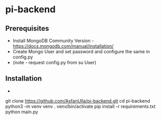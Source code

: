 # pi-backend

## Prerequisites

* Install MongoDB Community Version - https://docs.mongodb.com/manual/installation/
* Create Mongo User and set password and configure the same in config.py
* (note - request config.py from su User)

## Installation
* ```shell
git clone https://github.com/AsfanUlla/pi-backend.git
cd pi-backend
python3 -m venv venv
. venv/bin/activate
pip install -r requirements.txt
python main.py
```